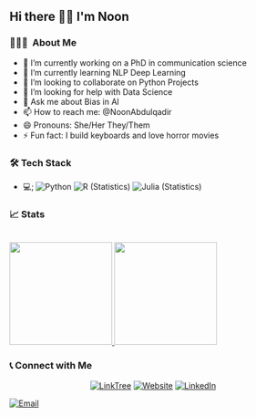 <h2> Hi there 👋🏾 I'm Noon </h2>

<h3> 👩🏾‍💻 &nbsp;About Me </h3>

- 🔭 I’m currently working on a PhD in communication science
- 🌱 I’m currently learning NLP Deep Learning 
- 👯 I’m looking to collaborate on Python Projects
- 🤔 I’m looking for help with Data Science
- 💬 Ask me about Bias in AI
- 📫 How to reach me: @NoonAbdulqadir
- 😄 Pronouns: She/Her They/Them
- ⚡ Fun fact: I build keyboards and love horror movies

<h3> 🛠 Tech Stack </h3>

- 💻;
  ![Python](https://img.shields.io/badge/-Python-333333?style=flat&logo=python)
  ![R (Statistics)](https://img.shields.io/badge/-R-333333?style=flat&logo=R&logoColor=276DC3)
  ![Julia (Statistics)](https://img.shields.io/badge/-Julia-333333?style=flat&logo=Julia&logoColor=276DC3)

<h3> 📈 Stats </h3>

<br/>

<a href="https://github.com/AVS1508">
  <img height="180em" src="https://github-readme-stats.vercel.app/api?username=noon-abdulqadir&show_icons=true&theme=default" />
  <img height="180em" src="https://github-readme-stats.vercel.app/api/top-langs/?username=noon-abdulqadir&layout=compact&theme=default" />
</a>

<br/>

<h3> 📞 Connect with Me </h3>

<p align="center">
<a href="https://linktr.ee/"><img alt="LinkTree" src="https://img.shields.io/badge/linktree-blue?style=flat-square&logo=linktree"></a>
<a href="https://www.noon-abdulqadir.com/"><img alt="Website" src="https://img.shields.io/badge/Website-www.noon-abdulqadir.com-blue?style=flat-square&logo=google-chrome"></a>
<a href="https://www.linkedin.com/in/noon-abdulqadir/"><img alt="LinkedIn" src="https://img.shields.io/badge/LinkedIn-noon-abdulqadir-blue?style=flat-square&logo=linkedin"></a>

<a href="mailto:noon.abdulqadir@gmail.com"><img alt="Email" src="https://img.shields.io/badge/Email-noon.abdulqadir@gmail.com-blue?style=flat-square&logo=gmail"></a>
</p>

